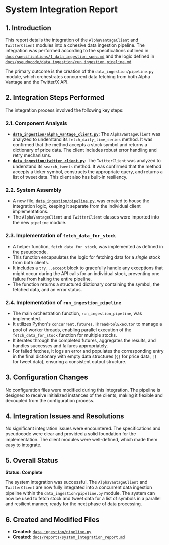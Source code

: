 # System Integration Report

## 1. Introduction

This report details the integration of the `AlphaVantageClient` and `TwitterClient` modules into a cohesive data ingestion pipeline. The integration was performed according to the specifications outlined in [`docs/specifications/1_data_ingestion_spec.md`](docs/specifications/1_data_ingestion_spec.md) and the logic defined in [`docs/pseudocode/data_ingestion/run_ingestion_pipeline.md`](docs/pseudocode/data_ingestion/run_ingestion_pipeline.md).

The primary outcome is the creation of the `data_ingestion/pipeline.py` module, which orchestrates concurrent data fetching from both Alpha Vantage and the Twitter/X API.

## 2. Integration Steps Performed

The integration process involved the following key steps:

### 2.1. Component Analysis

-   **[`data_ingestion/alpha_vantage_client.py`](data_ingestion/alpha_vantage_client.py):** The `AlphaVantageClient` was analyzed to understand its `fetch_daily_time_series` method. It was confirmed that the method accepts a stock symbol and returns a dictionary of price data. The client includes robust error handling and retry mechanisms.
-   **[`data_ingestion/twitter_client.py`](data_ingestion/twitter_client.py):** The `TwitterClient` was analyzed to understand its `search_tweets` method. It was confirmed that the method accepts a ticker symbol, constructs the appropriate query, and returns a list of tweet data. This client also has built-in resiliency.

### 2.2. System Assembly

-   A new file, [`data_ingestion/pipeline.py`](data_ingestion/pipeline.py), was created to house the integration logic, keeping it separate from the individual client implementations.
-   The `AlphaVantageClient` and `TwitterClient` classes were imported into the new `pipeline` module.

### 2.3. Implementation of `fetch_data_for_stock`

-   A helper function, `fetch_data_for_stock`, was implemented as defined in the pseudocode.
-   This function encapsulates the logic for fetching data for a *single* stock from both clients.
-   It includes a `try...except` block to gracefully handle any exceptions that might occur during the API calls for an individual stock, preventing one failure from halting the entire pipeline.
-   The function returns a structured dictionary containing the symbol, the fetched data, and an error status.

### 2.4. Implementation of `run_ingestion_pipeline`

-   The main orchestration function, `run_ingestion_pipeline`, was implemented.
-   It utilizes Python's `concurrent.futures.ThreadPoolExecutor` to manage a pool of worker threads, enabling parallel execution of the `fetch_data_for_stock` function for multiple stocks.
-   It iterates through the completed futures, aggregates the results, and handles successes and failures appropriately.
-   For failed fetches, it logs an error and populates the corresponding entry in the final dictionary with empty data structures (`{}` for price data, `[]` for tweet data), ensuring a consistent output structure.

## 3. Configuration Changes

No configuration files were modified during this integration. The pipeline is designed to receive initialized instances of the clients, making it flexible and decoupled from the configuration process.

## 4. Integration Issues and Resolutions

No significant integration issues were encountered. The specifications and pseudocode were clear and provided a solid foundation for the implementation. The client modules were well-defined, which made them easy to integrate.

## 5. Overall Status

**Status: Complete**

The system integration was successful. The `AlphaVantageClient` and `TwitterClient` are now fully integrated into a concurrent data ingestion pipeline within the `data_ingestion/pipeline.py` module. The system can now be used to fetch stock and tweet data for a list of symbols in a parallel and resilient manner, ready for the next phase of data processing.

## 6. Created and Modified Files

-   **Created:** [`data_ingestion/pipeline.py`](data_ingestion/pipeline.py)
-   **Created:** [`docs/reports/system_integration_report.md`](docs/reports/system_integration_report.md)
